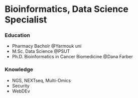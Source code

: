 # Bioinformatics, Data Science Specialist

### Education
-  Pharmacy Bacholr @Yarmouk uni
-  M.Sc. Data Science @PSUT
-  Ph.D. Bioinformatics in Cancer Biomedicine @Dana Farber

### Knowledge
-  NGS, NEXTseq, Multi-Omics
-  Security
-  WebDEv
